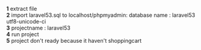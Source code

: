 <b>1</b> extract file  </br>
<b>2</b> import laravel53.sql to localhost/phpmyadmin: database name : laravel53 utf8-unicode-ci </br>
<b>3</b> projectname : laravel53</br>
<b>4</b> run project</br>
<b>5</b> project don't ready because it haven't shoppingcart</br>
